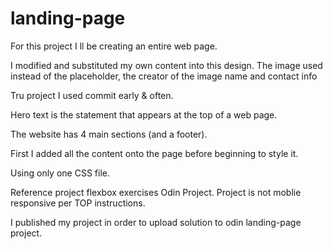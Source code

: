 # landing-page
For this project  I ll be creating an entire web page.

I modified and substituted my own content into this design. The image used instead of the placeholder, the creator of the image name and contact info

Tru project I used commit early & often.

Hero text is the statement that appears at the top of a web page.

The website has 4 main sections (and a footer).

First I added all the content onto the page before beginning to style it. 

Using only one CSS file.

Reference project flexbox exercises Odin Project. 
Project is not moblie responsive per TOP instructions. 

I published my project in order to upload solution to odin landing-page project.


